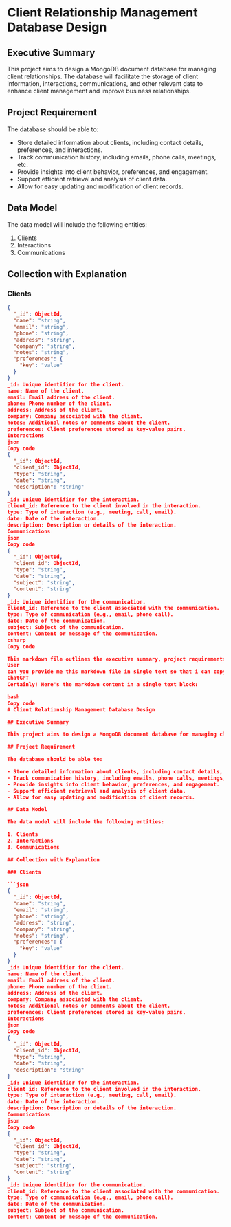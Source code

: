 # Client Relationship Management Database Design

## Executive Summary

This project aims to design a MongoDB document database for managing client relationships. The database will facilitate the storage of client information, interactions, communications, and other relevant data to enhance client management and improve business relationships.

## Project Requirement

The database should be able to:

- Store detailed information about clients, including contact details, preferences, and interactions.
- Track communication history, including emails, phone calls, meetings, etc.
- Provide insights into client behavior, preferences, and engagement.
- Support efficient retrieval and analysis of client data.
- Allow for easy updating and modification of client records.

## Data Model

The data model will include the following entities:

1. Clients
2. Interactions
3. Communications

## Collection with Explanation

### Clients

```json
{
  "_id": ObjectId,
  "name": "string",
  "email": "string",
  "phone": "string",
  "address": "string",
  "company": "string",
  "notes": "string",
  "preferences": {
    "key": "value"
  }
}
_id: Unique identifier for the client.
name: Name of the client.
email: Email address of the client.
phone: Phone number of the client.
address: Address of the client.
company: Company associated with the client.
notes: Additional notes or comments about the client.
preferences: Client preferences stored as key-value pairs.
Interactions
json
Copy code
{
  "_id": ObjectId,
  "client_id": ObjectId,
  "type": "string",
  "date": "string",
  "description": "string"
}
_id: Unique identifier for the interaction.
client_id: Reference to the client involved in the interaction.
type: Type of interaction (e.g., meeting, call, email).
date: Date of the interaction.
description: Description or details of the interaction.
Communications
json
Copy code
{
  "_id": ObjectId,
  "client_id": ObjectId,
  "type": "string",
  "date": "string",
  "subject": "string",
  "content": "string"
}
_id: Unique identifier for the communication.
client_id: Reference to the client associated with the communication.
type: Type of communication (e.g., email, phone call).
date: Date of the communication.
subject: Subject of the communication.
content: Content or message of the communication.
csharp
Copy code

This markdown file outlines the executive summary, project requirements, data model, and collections with explanations for your MongoDB document database design for client relationship management. You can further customize and expand upon these structures based on your specific requirements and business needs.
User
can you provide me this markdown file in single text so that i can copy na dpSTE
ChatGPT
Certainly! Here's the markdown content in a single text block:

bash
Copy code
# Client Relationship Management Database Design

## Executive Summary

This project aims to design a MongoDB document database for managing client relationships. The database will facilitate the storage of client information, interactions, communications, and other relevant data to enhance client management and improve business relationships.

## Project Requirement

The database should be able to:

- Store detailed information about clients, including contact details, preferences, and interactions.
- Track communication history, including emails, phone calls, meetings, etc.
- Provide insights into client behavior, preferences, and engagement.
- Support efficient retrieval and analysis of client data.
- Allow for easy updating and modification of client records.

## Data Model

The data model will include the following entities:

1. Clients
2. Interactions
3. Communications

## Collection with Explanation

### Clients

```json
{
  "_id": ObjectId,
  "name": "string",
  "email": "string",
  "phone": "string",
  "address": "string",
  "company": "string",
  "notes": "string",
  "preferences": {
    "key": "value"
  }
}
_id: Unique identifier for the client.
name: Name of the client.
email: Email address of the client.
phone: Phone number of the client.
address: Address of the client.
company: Company associated with the client.
notes: Additional notes or comments about the client.
preferences: Client preferences stored as key-value pairs.
Interactions
json
Copy code
{
  "_id": ObjectId,
  "client_id": ObjectId,
  "type": "string",
  "date": "string",
  "description": "string"
}
_id: Unique identifier for the interaction.
client_id: Reference to the client involved in the interaction.
type: Type of interaction (e.g., meeting, call, email).
date: Date of the interaction.
description: Description or details of the interaction.
Communications
json
Copy code
{
  "_id": ObjectId,
  "client_id": ObjectId,
  "type": "string",
  "date": "string",
  "subject": "string",
  "content": "string"
}
_id: Unique identifier for the communication.
client_id: Reference to the client associated with the communication.
type: Type of communication (e.g., email, phone call).
date: Date of the communication.
subject: Subject of the communication.
content: Content or message of the communication.
